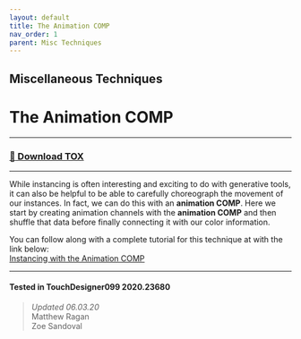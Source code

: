 ```yaml
---
layout: default
title: The Animation COMP
nav_order: 1
parent: Misc Techniques
---
```


## Miscellaneous Techniques
# The Animation COMP

----

### [:floppy_disk: Download TOX](https://github.com/mir-lab/touchdesigner-instancing-examples-code/blob/main/tox/016-misc-techniques/container_animation_comp.tox)

----

While instancing is often interesting and exciting to do with generative tools, it can also be helpful to be able to carefully choreograph the movement of our instances. In fact, we can do this with an <b>animation COMP</b>. Here we start by creating animation channels with the <b>animation COMP</b> and then shuffle that data before finally connecting it with our color information.

You can follow along with a complete tutorial for this technique at with the link below:  
[Instancing with the Animation COMP](https://matthewragan.com/2015/08/24/advanced-instancing-instancing-with-the-animation-comp-touchdesigner/)


---

#### Tested in TouchDesigner099 2020.23680 
>*Updated 06.03.20*  
Matthew Ragan  
Zoe Sandoval  